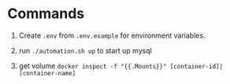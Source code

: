 # Commands

1. Create `.env` from `.env.example` for environment variables.

2. run `./automation.sh up` to start up mysql

3. get volume `docker inspect -f "{{.Mounts}}" [container-id]|[container-name]`
